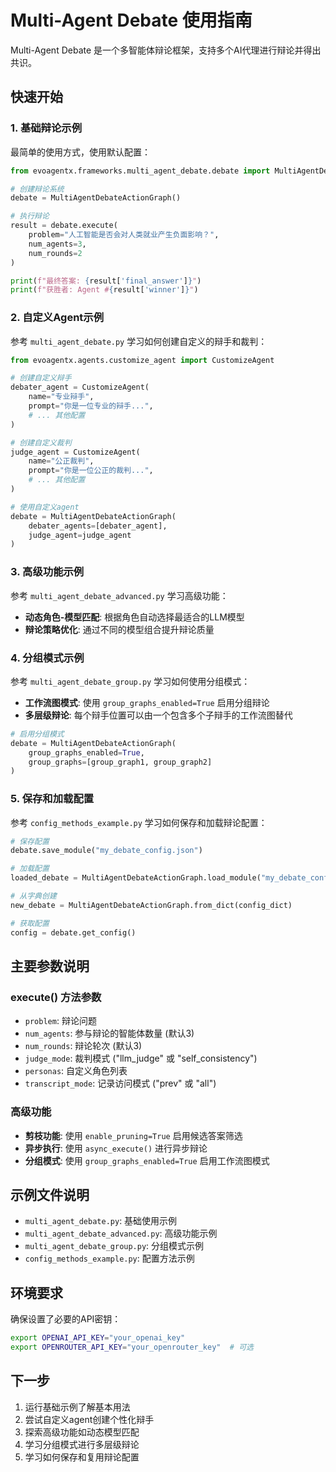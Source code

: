 # Multi-Agent Debate 使用指南

Multi-Agent Debate 是一个多智能体辩论框架，支持多个AI代理进行辩论并得出共识。

## 快速开始

### 1. 基础辩论示例

最简单的使用方式，使用默认配置：

```python
from evoagentx.frameworks.multi_agent_debate.debate import MultiAgentDebateActionGraph

# 创建辩论系统
debate = MultiAgentDebateActionGraph()

# 执行辩论
result = debate.execute(
    problem="人工智能是否会对人类就业产生负面影响？",
    num_agents=3,
    num_rounds=2
)

print(f"最终答案: {result['final_answer']}")
print(f"获胜者: Agent #{result['winner']}")
```

### 2. 自定义Agent示例

参考 `multi_agent_debate.py` 学习如何创建自定义的辩手和裁判：

```python
from evoagentx.agents.customize_agent import CustomizeAgent

# 创建自定义辩手
debater_agent = CustomizeAgent(
    name="专业辩手",
    prompt="你是一位专业的辩手...",
    # ... 其他配置
)

# 创建自定义裁判
judge_agent = CustomizeAgent(
    name="公正裁判", 
    prompt="你是一位公正的裁判...",
    # ... 其他配置
)

# 使用自定义agent
debate = MultiAgentDebateActionGraph(
    debater_agents=[debater_agent],
    judge_agent=judge_agent
)
```

### 3. 高级功能示例

参考 `multi_agent_debate_advanced.py` 学习高级功能：

- **动态角色-模型匹配**: 根据角色自动选择最适合的LLM模型
- **辩论策略优化**: 通过不同的模型组合提升辩论质量

### 4. 分组模式示例

参考 `multi_agent_debate_group.py` 学习如何使用分组模式：

- **工作流图模式**: 使用 `group_graphs_enabled=True` 启用分组辩论
- **多层级辩论**: 每个辩手位置可以由一个包含多个子辩手的工作流图替代

```python
# 启用分组模式
debate = MultiAgentDebateActionGraph(
    group_graphs_enabled=True,
    group_graphs=[group_graph1, group_graph2]
)
```

### 5. 保存和加载配置

参考 `config_methods_example.py` 学习如何保存和加载辩论配置：

```python
# 保存配置
debate.save_module("my_debate_config.json")

# 加载配置
loaded_debate = MultiAgentDebateActionGraph.load_module("my_debate_config.json")

# 从字典创建
new_debate = MultiAgentDebateActionGraph.from_dict(config_dict)

# 获取配置
config = debate.get_config()
```

## 主要参数说明

### execute() 方法参数

- `problem`: 辩论问题
- `num_agents`: 参与辩论的智能体数量 (默认3)
- `num_rounds`: 辩论轮次 (默认3)
- `judge_mode`: 裁判模式 ("llm_judge" 或 "self_consistency")
- `personas`: 自定义角色列表
- `transcript_mode`: 记录访问模式 ("prev" 或 "all")

### 高级功能

- **剪枝功能**: 使用 `enable_pruning=True` 启用候选答案筛选
- **异步执行**: 使用 `async_execute()` 进行异步辩论
- **分组模式**: 使用 `group_graphs_enabled=True` 启用工作流图模式

## 示例文件说明

- `multi_agent_debate.py`: 基础使用示例
- `multi_agent_debate_advanced.py`: 高级功能示例
- `multi_agent_debate_group.py`: 分组模式示例
- `config_methods_example.py`: 配置方法示例

## 环境要求

确保设置了必要的API密钥：
```bash
export OPENAI_API_KEY="your_openai_key"
export OPENROUTER_API_KEY="your_openrouter_key"  # 可选
```

## 下一步

1. 运行基础示例了解基本用法
2. 尝试自定义agent创建个性化辩手
3. 探索高级功能如动态模型匹配
4. 学习分组模式进行多层级辩论
5. 学习如何保存和复用辩论配置
